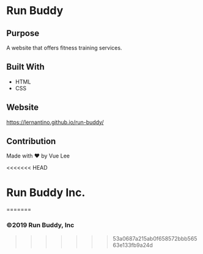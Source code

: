 # Run Buddy

## Purpose
A website that offers fitness training services.

## Built With
* HTML
* CSS

## Website
https://lernantino.github.io/run-buddy/

## Contribution
Made with ❤️ by Vue Lee

<<<<<<< HEAD
# Run Buddy Inc.
=======
### ©️2019 Run Buddy, Inc 
>>>>>>> 53a0687a215ab0f658572bbb56563e133fb9a24d
